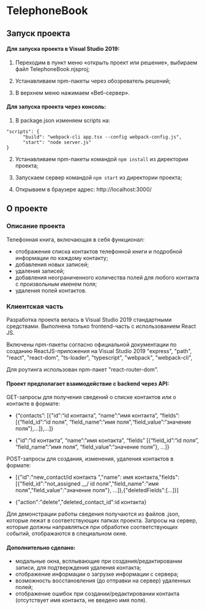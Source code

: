 # TelephoneBook

## Запуск проекта
#### Для запуска проекта в Visual Studio 2019:

1. Переходим в пункт меню «открыть проект или решение», выбираем файл TelephoneBook.njsproj;

2. Устанавливаем npm-пакеты через обозреватель решений;

3. В верхнем меню нажимаем «Веб-сервер».

#### Для запуска проекта через консоль:

1. В package.json изменяем scripts на: 
```
"scripts": {  
      "build": "webpack-cli app.tsx --config webpack-config.js",
      "start": "node server.js"
}
```

2. Устанавливаем npm-пакеты командой `npm install` из директории проекта;

3. Запускаем сервер командой `npm start` из директории проекта;

4. Открываем в браузере адрес: http://localhost:3000/

## О проекте

### Описание проекта

Телефонная книга, включающая в себя функционал:
- отображения списка контактов телефонной книги и подробной информации по каждому контакту;
- добавления новых записей;
- удаления записей;
- добавления неограниченного количества полей для любого контакта с произвольным именем поля;
- удаления полей контактов.

### Клиентская часть

Разработка проекта велась в Visual Studio 2019 стандартными средствами.
Выполнена только frontend-часть с использованием React JS. 

Включены npm-пакеты согласно официальной документации по созданию ReactJS-приложения на Visual Studio 2019
"express",
"path",
"react",
"react-dom",
"ts-loader",
"typescript",
"webpack",
"webpack-cli",

Для роутинга использован npm-пакет "react-router-dom".

#### Проект предполагает взаимодействие с backend через API:

GET-запросы для получения сведений о списке контактов или о контакте в формате:
- {“contacts”: [{"id":“id контакта”, “name”:“имя контакта”, “fields”: [{“field_id”:“id поля”, “field_name”:“имя поля”,“field_value”:“значение поля”},...]},...]}

- {"id":“id контакта”, “name”:“имя контакта”, “fields” [{“field_id”:“id поля”, “field_name”:“имя поля”, “field_value”:“значение поля”}, ...]}

POST-запросы для создания, изменения, удаления контактов в формате:
- [{"id":"new_contact/id контакта ","name": имя контакта,"fields":[{"field_id":"not_assigned __/ id поля","field_name":"имя поля","field_value":"значение поля"}, …]},{"deletedFields":[…]}]

- {"action":"delete","deleted_contact_id":id контакта}

Для демонстрации работы сведения получаются из файлов .json, которые лежат в соответствующих папках проекта. Запросы на сервер, которые должны направляться при обработке соответствующих событий, отображаются в специальном окне.

#### Дополнительно сделано:

- модальные окна, всплывающие при создания/редактировании записи, для подтверждения удаления контакта;
- отображение информации о загрузке информации с сервера;
- возможность восстановления (до отправки на сервер) удаленных полей;
- отображение ошибок при создании/редактировании контакта (отсутствует имя контакта, не введено имя поля).
